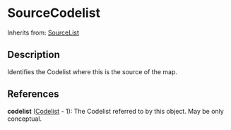 
# SourceCodelist

Inherits from: [SourceList](SourceList.md)



## Description

Identifies the Codelist where this is the source of the map.




## References

**codelist** ([Codelist](../Codelists/Codelist.md) - 1): The Codelist referred to by this object. May be only conceptual.




